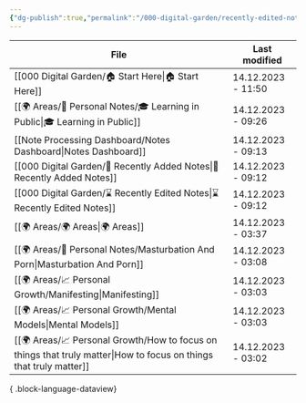 ```yaml
---
{"dg-publish":true,"permalink":"/000-digital-garden/recently-edited-notes/","dgPassFrontmatter":true,"noteIcon":"1","created":"2023-12-14T09:05:52.599+05:30","updated":"2023-12-14T09:12:44.868+05:30"}
---
```


| File                                                                                                                  | Last modified      |
| --------------------------------------------------------------------------------------------------------------------- | ------------------ |
| [[000 Digital Garden/🏠 Start Here\|🏠 Start Here]]                                                                | 14.12.2023 - 11:50 |
| [[🌍 Areas/📧 Personal Notes/🎓 Learning in Public\|🎓 Learning in Public]]                                        | 14.12.2023 - 09:26 |
| [[Note Processing Dashboard/Notes Dashboard\|Notes Dashboard]]                                                     | 14.12.2023 - 09:13 |
| [[000 Digital Garden/📝 Recently Added Notes\|📝 Recently Added Notes]]                                            | 14.12.2023 - 09:12 |
| [[000 Digital Garden/⌛ Recently Edited Notes\|⌛ Recently Edited Notes]]                                            | 14.12.2023 - 09:12 |
| [[🌍 Areas/🌍 Areas\|🌍 Areas]]                                                                                    | 14.12.2023 - 03:37 |
| [[🌍 Areas/📧 Personal Notes/Masturbation And Porn\|Masturbation And Porn]]                                        | 14.12.2023 - 03:08 |
| [[🌍 Areas/📈 Personal Growth/Manifesting\|Manifesting]]                                                           | 14.12.2023 - 03:03 |
| [[🌍 Areas/📈 Personal Growth/Mental Models\|Mental Models]]                                                       | 14.12.2023 - 03:03 |
| [[🌍 Areas/📈 Personal Growth/How to focus on things that truly matter\|How to focus on things that truly matter]] | 14.12.2023 - 03:02 |

{ .block-language-dataview}